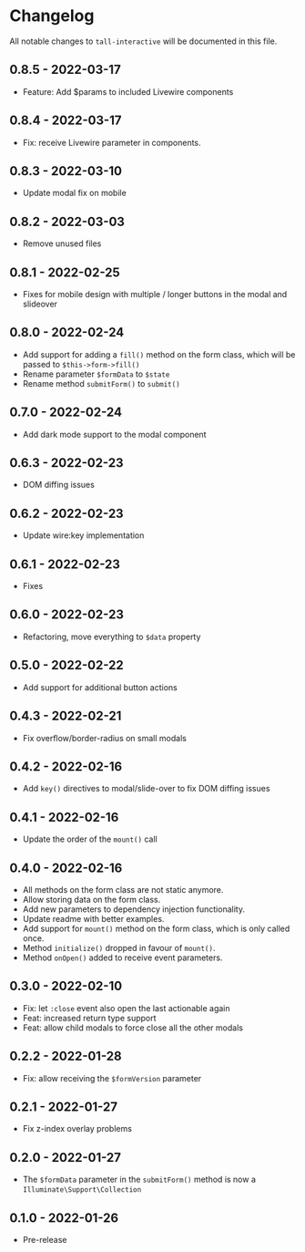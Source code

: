 # Changelog

All notable changes to `tall-interactive` will be documented in this file.

## 0.8.5 - 2022-03-17

- Feature: Add $params to included Livewire components

## 0.8.4 - 2022-03-17

- Fix: receive Livewire parameter in components.

## 0.8.3 - 2022-03-10

- Update modal fix on mobile

## 0.8.2 - 2022-03-03

- Remove unused files

## 0.8.1 - 2022-02-25

- Fixes for mobile design with multiple / longer buttons in the modal and slideover

## 0.8.0 - 2022-02-24

- Add support for adding a `fill()` method on the form class, which will be passed to `$this->form->fill()`
- Rename parameter `$formData` to `$state`
- Rename method `submitForm()` to `submit()`

## 0.7.0 - 2022-02-24

- Add dark mode support to the modal component

## 0.6.3 - 2022-02-23

- DOM diffing issues

## 0.6.2 - 2022-02-23

- Update wire:key implementation

## 0.6.1 - 2022-02-23

- Fixes

## 0.6.0 - 2022-02-23

- Refactoring, move everything to `$data` property

## 0.5.0 - 2022-02-22

- Add support for additional button actions

## 0.4.3 - 2022-02-21

- Fix overflow/border-radius on small modals

## 0.4.2 - 2022-02-16

- Add `key()` directives to modal/slide-over to fix DOM diffing issues

## 0.4.1 - 2022-02-16

- Update the order of the `mount()` call

## 0.4.0 - 2022-02-16

- All methods on the form class are not static anymore.
- Allow storing data on the form class.
- Add new parameters to dependency injection functionality.
- Update readme with better examples.
- Add support for `mount()` method on the form class, which is only called once.
- Method `initialize()` dropped in favour of `mount()`.
- Method `onOpen()` added to receive event parameters.

## 0.3.0 - 2022-02-10

- Fix: let `:close` event also open the last actionable again
- Feat: increased return type support
- Feat: allow child modals to force close all the other modals

## 0.2.2 - 2022-01-28

- Fix: allow receiving the `$formVersion` parameter

## 0.2.1 - 2022-01-27

- Fix z-index overlay problems

## 0.2.0 - 2022-01-27

- The `$formData` parameter in the `submitForm()` method is now a `Illuminate\Support\Collection`

## 0.1.0 - 2022-01-26

- Pre-release
